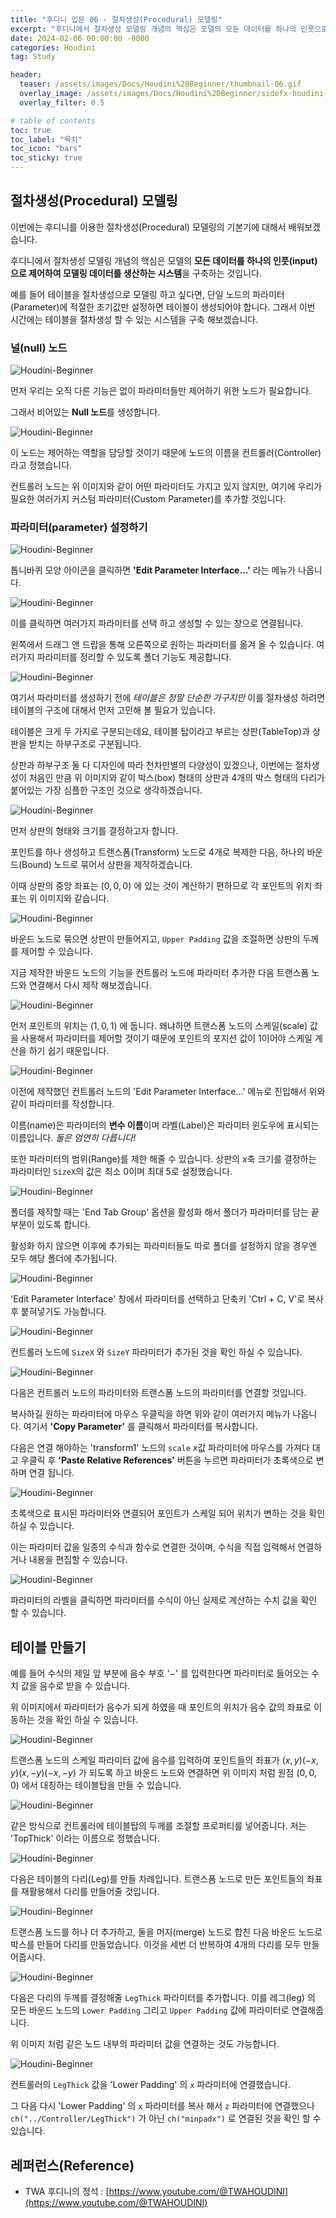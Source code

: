 ```yaml
---
title: "후디니 입문 06 - 절차생성(Procedural) 모델링"
excerpt: "후디니에서 절차생성 모델링 개념의 핵심은 모델의 모든 데이터를 하나의 인풋으로 제어하여 모델링 데이터를 생산하는 시스템을 구축하는 것입니다. 예를 들어 테이블을 절차생성으로 모델링 하고 싶다면, 단일 노드의 파라미터에 적절한 초기값만 설정하면 테이블이 생성되어야 합니다."
date: 2024-02-06 00:00:00 -0000
categories: Houdini
tag: Study

header:
  teaser: /assets/images/Docs/Houdini%20Beginner/thumbnail-06.gif
  overlay_image: /assets/images/Docs/Houdini%20Beginner/sidefx-houdini-hd-logo-01.png
  overlay_filter: 0.5

# table of contents
toc: true
toc_label: "목차"
toc_icon: "bars"
toc_sticky: true
---
```


## 절차생성(Procedural) 모델링
이번에는 후디니를 이용한 절차생성(Procedural) 모델링의 기본기에 대해서 배워보겠습니다.

후디니에서 절차생성 모델링 개념의 핵심은 모델의 **모든 데이터를 하나의 인풋(input)으로 제어하여 모델링 데이터를 생산하는 시스템**을 구축하는 것입니다.

예를 들어 테이블을 절차생성으로 모델링 하고 싶다면, 단일 노드의 파라미터(Parameter)에 적절한 초기값만 설정하면 테이블이 생성되어야 합니다. 그래서 이번 시간에는 테이블을 절차생성 할 수 있는 시스템을 구축 해보겠습니다.

### 널(null) 노드

![Houdini-Beginner](/assets/images/Docs/Houdini%20Beginner/075.png)

먼저 우리는 오직 다른 기능은 없이 파라미터들만 제어하기 위한 노드가 필요합니다.

그래서 비어있는 **Null 노드**를 생성합니다. 

![Houdini-Beginner](/assets/images/Docs/Houdini%20Beginner/076.png)

이 노드는 제어하는 역할을 담당할 것이기 때문에 노드의 이름을 컨트롤러(Controller) 라고 정했습니다.

컨트롤러 노드는 위 이미지와 같이 어떤 파라미터도 가지고 있지 않지만, 여기에 우리가 필요한 여러가지 커스텀 파라미터(Custom Parameter)를 추가할 것입니다.

### 파라미터(parameter) 설정하기

![Houdini-Beginner](/assets/images/Docs/Houdini%20Beginner/077.png)

톱니바퀴 모양 아이콘을 클릭하면 **'Edit Parameter Interface...'** 라는 메뉴가 나옵니다.

![Houdini-Beginner](/assets/images/Docs/Houdini%20Beginner/040.gif)

이를 클릭하면 여러가지 파라미터를 선택 하고 생성할 수 있는 창으로 연결됩니다.

왼쪽에서 드래그 앤 드랍을 통해 오른쪽으로 원하는 파라미터를 옮겨 올 수 있습니다. 여러가지 파라미터를 정리할 수 있도록 폴더 기능도 제공합니다.

![Houdini-Beginner](/assets/images/Docs/Houdini%20Beginner/078.png)

여기서 파라미터를 생성하기 전에 *테이블은 정말 단순한 가구지만* 이를 절차생성 하려면 테이블의 구조에 대해서 먼저 고민해 볼 필요가 있습니다.

테이블은 크게 두 가지로 구분되는데요, 테이블 탑이라고 부르는 상판(TableTop)과 상판을 받치는 하부구조로 구분됩니다. 

상판과 하부구조 둘 다 디자인에 따라 천차만별의 다양성이 있겠으나, 이번에는 절차생성이 처음인 만큼 위 이미지와 같이 박스(box) 형태의 상판과 ${4}$개의 박스 형태의 다리가 붙어있는 가장 심플한 구조인 것으로 생각하겠습니다.

![Houdini-Beginner](/assets/images/Docs/Houdini%20Beginner/079.png)

먼저 상판의 형태와 크기를 결정하고자 합니다.

포인트를 하나 생성하고 트랜스폼(Transform) 노드로 ${4}$개로 복제한 다음, 하나의 바운드(Bound) 노드로 묶어서 상판을 제작하겠습니다. 

이때 상판의 중앙 좌표는 ${(0, 0, 0)}$ 에 있는 것이 계산하기 편하므로 각 포인트의 위치 좌표는 위 이미지와 같습니다.

![Houdini-Beginner](/assets/images/Docs/Houdini%20Beginner/041.gif)

바운드 노드로 묶으면 상판이 만들어지고, `Upper Padding` 값을 조절하면 상판의 두께를 제어할 수 있습니다.

지금 제작한 바운드 노드의 기능을 컨트롤러 노드에 파라미터 추가한 다음 트랜스폼 노드와 연결해서 다시 제작 해보겠습니다.

![Houdini-Beginner](/assets/images/Docs/Houdini%20Beginner/080.png)

먼저 포인트의 위치는 ${(1, 0, 1)}$ 에 둡니다. 왜냐하면 트랜스폼 노드의 스케일(scale) 값을 사용해서 파라미터를 제어할 것이기 때문에 포인트의 포지션 값이 1이어야 스케일 계산을 하기 쉽기 때문입니다.

![Houdini-Beginner](/assets/images/Docs/Houdini%20Beginner/081.png)

이전에 제작했던 컨트롤러 노드의 'Edit Parameter Interface...' 메뉴로 진입해서 위와 같이 파라미터를 작성합니다.

이름(name)은 파라미터의 **변수 이름**이며 라벨(Label)은 파라미터 윈도우에 표시되는 이름입니다. *둘은 엄연히 다릅니다!*

또한 파라미터의 범위(Range)를 제한 해줄 수 있습니다. 상판의 ${x}$축 크기를 결정하는 파라미터인 `SizeX`의 값은 최소 ${0}$이며 최대 ${5}$로 설정했습니다.

![Houdini-Beginner](/assets/images/Docs/Houdini%20Beginner/082.png)

폴더를 제작할 때는 'End Tab Group' 옵션을 활성화 해서 폴더가 파라미터를 담는 끝 부분이 있도록 합니다.

활성화 하지 않으면 이후에 추가되는 파라미터들도 따로 폴더를 설정하지 않을 경우엔 모두 해당 폴더에 추가됩니다.

![Houdini-Beginner](/assets/images/Docs/Houdini%20Beginner/043.gif)

'Edit Parameter Interface' 창에서 파라미터를 선택하고 단축키 'Ctrl + C, V'로 복사 후 붙혀넣기도 가능합니다.

![Houdini-Beginner](/assets/images/Docs/Houdini%20Beginner/083.png)

컨트롤러 노드에 `SizeX` 와 `SizeY` 파라미터가 추가된 것을 확인 하실 수 있습니다.

![Houdini-Beginner](/assets/images/Docs/Houdini%20Beginner/042.gif)

다음은 컨트롤러 노드의 파라미터와 트랜스폼 노드의 파라미터를 연결할 것입니다.

복사하길 원하는 파라미터에 마우스 우클릭을 하면 위와 같이 여러가지 메뉴가 나옵니다. 여기서 **'Copy Parameter'** 를 클릭해서 파라미터를 복사합니다.

다음은 연결 해야하는 'transform1' 노드의 `scale` ${x}$값 파라미터에 마우스를 가져다 대고 우클릭 후 **'Paste Relative References'** 버튼을 누르면 파라미터가 초록색으로 변하며 연결 됩니다.

![Houdini-Beginner](/assets/images/Docs/Houdini%20Beginner/044.gif)

초록색으로 표시된 파라미터와 연결되어 포인트가 스케일 되어 위치가 변하는 것을 확인 하실 수 있습니다.

이는 파라미터 값을 일종의 수식과 함수로 연결한 것이며, 수식을 직접 입력해서 연결하거나 내용을 편집할 수 있습니다.

![Houdini-Beginner](/assets/images/Docs/Houdini%20Beginner/045.gif)

파라미터의 라벨을 클릭하면 파라미터를 수식이 아닌 실제로 계산하는 수치 값을 확인 할 수 있습니다.

## 테이블 만들기

예를 들어 수식의 제일 앞 부분에 음수 부호 '${-}$' 를 입력한다면 파라미터로 들어오는 수치 값을 음수로 받을 수 있습니다.

위 이미지에서 파라미터가 음수가 되게 하였을 때 포인트의 위치가 음수 값의 좌표로 이동하는 것을 확인 하실 수 있습니다.

![Houdini-Beginner](/assets/images/Docs/Houdini%20Beginner/046.gif)

트랜스폼 노드의 스케일 파라미터 값에 음수를 입력하여 포인트들의 좌표가 ${(x, y) (-x, y) (x, -y) (-x, -y)}$ 가 되도록 하고 바운드 노드와 연결하면 위 이미지 처럼 원점 ${(0, 0, 0)}$ 에서 대칭하는 테이블탑을 만들 수 있습니다.

![Houdini-Beginner](/assets/images/Docs/Houdini%20Beginner/047.gif)

같은 방식으로 컨트롤러에 테이블탑의 두께를 조절할 프로퍼티를 넣어줍니다. 저는 'TopThick' 이라는 이름으로 정했습니다.

![Houdini-Beginner](/assets/images/Docs/Houdini%20Beginner/048.gif)

다음은 테이블의 다리(Leg)를 만들 차례입니다. 트랜스폼 노드로 만든 포인트들의 좌표를 재활용해서  다리를 만들어줄 것입니다.

![Houdini-Beginner](/assets/images/Docs/Houdini%20Beginner/084.png)

트랜스폼 노드를 하나 더 추가하고, 둘을 머지(merge) 노드로 합친 다음 바운드 노드로 박스를 만들어 다리를 만들었습니다. 이것을 세번 더 반복하여 4개의 다리를 모두 만들어줍시다.

![Houdini-Beginner](/assets/images/Docs/Houdini%20Beginner/049.gif)

다음은 다리의 두께를 결정해줄 `LegThick` 파라미터를 추가합니다. 이를 레그(leg) 의 모든 바운드 노드의 `Lower Padding` 그리고 `Upper Padding` 값에 파라미터로 연결해줍니다.

위 이미지 처럼 같은 노드 내부의 파라미터 값을 연결하는 것도 가능합니다.

![Houdini-Beginner](/assets/images/Docs/Houdini%20Beginner/085.png)

컨트롤러의 `LegThick` 값을 'Lower Padding' 의 `x` 파라미터에 연결했습니다.

그 다음 다시 'Lower Padding' 의 `x` 파라미터를 복사 해서 `z` 파라미터에 연결했으나 `ch("../Controller/LegThick")` 가 아닌 `ch("minpadx")` 로 연결된 것을 확인 할 수 있습니다.



## 레퍼런스(Reference)
- TWA 후디니의 정석 : [https://www.youtube.com/@TWAHOUDINI](https://www.youtube.com/@TWAHOUDINI)